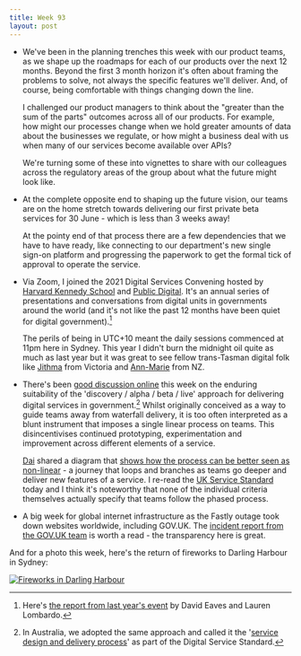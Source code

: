 ```yaml
---
title: Week 93
layout: post
---
```


* We've been in the planning trenches this week with our product teams, as we shape up the roadmaps for each of our products over the next 12 months. Beyond the first 3 month horizon it's often about framing the problems to solve, not always the specific features we'll deliver. And, of course, being comfortable with things changing down the line.

  I challenged our product managers to think about the "greater than the sum of the parts" outcomes across all of our products. For example, how might our processes change when we hold greater amounts of data about the businesses we regulate, or how might a business deal with us when many of our services become available over APIs?

  We're turning some of these into vignettes to share with our colleagues across the regulatory areas of the group about what the future might look like.

* At the complete opposite end to shaping up the future vision, our teams are on the home stretch towards delivering our first private beta services for 30 June - which is less than 3 weeks away!

  At the pointy end of that process there are a few dependencies that we have to have ready, like connecting to our department's new single sign-on platform and progressing the paperwork to get the formal tick of approval to operate the service.

* Via Zoom, I joined the 2021 Digital Services Convening hosted by [Harvard Kennedy School][hks] and [Public Digital][pd]. It's an annual series of presentations and conversations from digital units in governments around the world (and it's not like the past 12 months have been quiet for digital government).[^1]

  The perils of being in UTC+10 meant the daily sessions commenced at 11pm here in Sydney. This year I didn't burn the midnight oil quite as much as last year but it was great to see fellow trans-Tasman digital folk like [Jithma][jithma] from Victoria and [Ann-Marie][ann-marie] from NZ.

* There's been [good discussion online][cantlin-tweet] this week on the enduring suitability of the 'discovery / alpha / beta / live' approach for delivering digital services in government.[^2] Whilst originally conceived as a way to guide teams away from waterfall delivery, it is too often interpreted as a blunt instrument that imposes a single linear process on teams. This disincentivises continued prototyping, experimentation and improvement across different elements of a service.

  [Dai][dai] shared a diagram that [shows how the process can be better seen as non-linear][diagram] - a journey that loops and branches as teams go deeper and deliver new features of a service. I re-read the [UK Service Standard][service-standard] today and I think it's noteworthy that none of the individual criteria themselves actually specify that teams follow the phased process.

* A big week for global internet infrastructure as the Fastly outage took down websites worldwide, including GOV.UK. The [incident report from the GOV.UK team][fastly-incident-report] is worth a read - the transparency here is great.


And for a photo this week, here's the return of fireworks to Darling Harbour in Sydney:

<div>
  <a href="https://www.flickr.com/photos/jordanh14/53174723194/" title="View this photo on Flickr" class="image--block">
    <img src="https://live.staticflickr.com/65535/53174723194_70bdcb1fde_h.jpg" alt="Fireworks in Darling Harbour" style="max-height: 40rem;">
  </a>
</div>

[^1]: Here's [the report from last year's event][convening-2020] by David Eaves and Lauren Lombardo.
[^2]: In Australia, we adopted the same approach and called it the '[service design and delivery process][sddp]' as part of the Digital Service Standard.

[hks]: https://www.hks.harvard.edu/
[pd]: https://public.digital/
[jithma]: https://www.linkedin.com/in/jithmabeneragama/
[ann-marie]: https://www.linkedin.com/in/ann-marie-cavanagh-2729b62/
[cantlin-tweet]: https://twitter.com/cantlin/status/1402590276900855813
[sddp]: https://www.dta.gov.au/help-and-advice/build-and-improve-services/service-design-and-delivery-process/getting-started-service-design-and-delivery-process
[dai]: https://twitter.com/dafyddbach
[diagram]: https://twitter.com/dafyddbach/status/1402686913149124608
[service-standard]: https://www.gov.uk/service-manual/service-standard
[fastly-incident-report]: https://insidegovuk.blog.gov.uk/2021/06/11/incident-report-gov-uk-outage-on-8-june-2021/
[convening-2020]: https://ash.harvard.edu/publications/2020-state-digital-transformation
